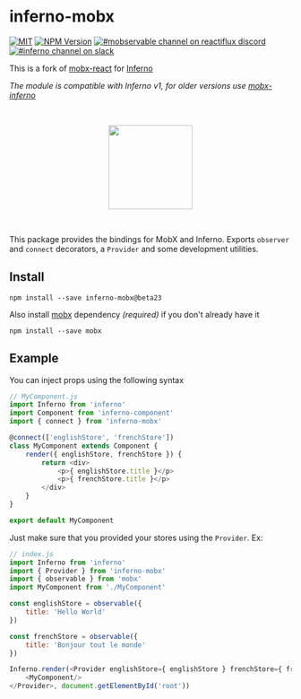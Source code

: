 # inferno-mobx

[![MIT](https://img.shields.io/npm/l/inferno.svg?style=flat-square)](https://github.com/trueadm/inferno/blob/master/LICENSE.md)
[![NPM Version](https://img.shields.io/npm/v/inferno-mobx.svg?style=flat-square)](https://www.npmjs.com/package/inferno-mobx)
[![#mobservable channel on reactiflux discord](https://img.shields.io/badge/discord-%23mobx%20%40reactiflux-blue.svg)](https://discord.gg/0ZcbPKXt5bYAa2J1)
[![#inferno channel on slack](https://img.shields.io/badge/slack-%23inferno%20%40infernojs-red.svg)](https://infernojs.slack.com)

This is a fork of [mobx-react](https://github.com/mobxjs/mobx-react) for [Inferno](https://github.com/trueadm/inferno)

*The module is compatible with Inferno v1, for older versions use [mobx-inferno](https://www.npmjs.com/package/mobx-inferno)*

<p>&nbsp;</p>
<p align="center"><img src="http://infernojs.org/img/inferno.png" width="150px"></p>
<p>&nbsp;</p>

This package provides the bindings for MobX and Inferno.
Exports `observer` and `connect` decorators, a `Provider` and some development utilities.

## Install

```
npm install --save inferno-mobx@beta23
```

Also install [mobx](https://github.com/mobxjs/mobx) dependency _(required)_ if you don't already have it

```
npm install --save mobx
```

## Example

You can inject props using the following syntax

```javascript
// MyComponent.js
import Inferno from 'inferno'
import Component from 'inferno-component'
import { connect } from 'inferno-mobx'

@connect(['englishStore', 'frenchStore'])
class MyComponent extends Component {
    render({ englishStore, frenchStore }) {
        return <div>
            <p>{ englishStore.title }</p>
            <p>{ frenchStore.title }</p>
        </div>
    }
}

export default MyComponent
```

Just make sure that you provided your stores using the `Provider`. Ex:

```javascript
// index.js
import Inferno from 'inferno'
import { Provider } from 'inferno-mobx'
import { observable } from 'mobx'
import MyComponent from './MyComponent'

const englishStore = observable({
    title: 'Hello World'
})

const frenchStore = observable({
    title: 'Bonjour tout le monde'
})

Inferno.render(<Provider englishStore={ englishStore } frenchStore={ frenchStore }>
    <MyComponent/>
</Provider>, document.getElementById('root'))
```
